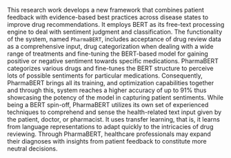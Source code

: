 This research work develops a new framework that combines patient feedback with evidence-based best practices across disease states to improve drug recommendations. It employs BERT as its free-text processing engine to deal with sentiment judgment and classification. The functionality of the system, named `PharmaBERT`,  includes acceptance of drug review data as a comprehensive input, drug categorization when dealing with a wide range of treatments and fine-tuning the BERT-based model for gaining positive or negative sentiment towards specific medications. PharmaBERT categorizes various drugs and fine-tunes the BERT structure to perceive lots of possible sentiments for particular medications. Consequently, PharmaBERT brings all its training, and optimization capabilities together and through this, system reaches a higher accuracy of up to 91% thus showcasing the potency of the model in capturing patient sentiments. While being a BERT spin-off, PharmaBERT utilizes its own set of experienced techniques to comprehend and sense the health-related text input given by the patient, doctor, or pharmacist. It uses transfer learning, that is, it learns from language representations to adapt quickly to the intricacies of drug reviewing. Through PharmaBERT, healthcare professionals may expand their diagnoses with insights from patient feedback to constitute more neutral decisions.
